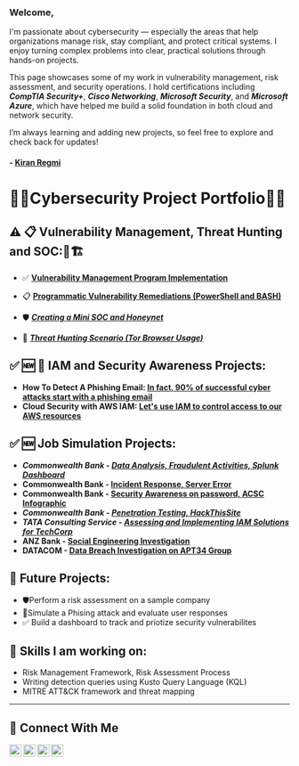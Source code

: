 
### Welcome,
I'm passionate about cybersecurity — especially the areas that help organizations manage risk, stay compliant, and protect critical systems. I enjoy turning complex problems into clear, practical solutions through hands-on projects.

This page showcases some of my work in vulnerability management, risk assessment, and security operations. I hold certifications including ***CompTIA Security+***, ***Cisco Networking***, ***Microsoft Security***, and ***Microsoft Azure***, which have helped me build a solid foundation in both cloud and network security.

I’m always learning and adding new projects, so feel free to explore and check back for updates!

#### - <a href="https://www.linkedin.com/in/kiran-regmi/"> Kiran Regmi </a>

# 👨‍💻Cybersecurity Project Portfolio👨‍💻



## ⚠️ 📋 Vulnerability Management, Threat Hunting and SOC:🚨🏗️

- ✅ **[Vulnerability Management Program Implementation](https://github.com/kiran-regmi/vulnerability-management-program)**
- 📋 **[Programmatic Vulnerability Remediations (PowerShell and BASH)](http://github.com/kiran-regmi/programmatic-vulnerability-remediations)**

- 🛡️ ***[Creating a Mini SOC and Honeynet](https://github.com/kiran-regmi/mini-soc-honeynet)***
- 🚨 ***[Threat Hunting Scenario (Tor Browser Usage)](https://github.com/kiran-regmi/threat-hunting-scenario-tor)***

## ✅ 🆕 🔐 IAM and Security Awareness Projects:
- **How To Detect A Phishing Email: [In fact, 90% of successful cyber attacks start with a phishing email](https://github.com/kiran-regmi/phishing-email-campaign)**
- **Cloud Security with AWS IAM: [Let's use IAM to control access to our AWS resources](https://github.com/kiran-regmi/cloud-security-aws-iam)**

## ✅ 🆕 Job Simulation Projects:
- ***Commonwealth Bank - [Data Analysis, Fraudulent Activities, Splunk Dashboard](https://github.com/kiran-regmi/data-analysis-fraudulent-activities)***
- **Commonwealth Bank - [Incident Response, Server Error](https://github.com/kiran-regmi/incident-response-server-error)**
- **Commonwealth Bank - [Security Awareness on password, ACSC Infographic](https://github.com/kiran-regmi/security-awareness-pwd-acsc-infographic)**
- ***Commonwealth Bank - [Penetration Testing, HackThisSite](://github.com/kiran-regmi/penetration-testing-hackthissite)***
- ***TATA Consulting Service - [Assessing and Implementing IAM Solutions for TechCorp](https://github.com/kiran-regmi/assessing-implementing-IAM-solution)***
- **ANZ Bank - [Social Engineering Investigation](https://github.com/kiran-regmi/social-engineering-investigation-anz)**
- **DATACOM - [Data Breach Investigation on APT34 Group](https://github.com/kiran-regmi/data-breach-investigation-apt34)**
    
## 👀 Future Projects:
- 🛡️Perform a risk assessment on a sample company
- 🚨Simulate a Phising attack and evaluate user responses
- ✅ Build a dashboard to track and priotize security vulnerabilites

## 👋 Skills I am working on:
- Risk Management Framework, Risk Assessment Process
- Writing detection queries using Kusto Query Language (KQL)
- MITRE ATT&CK framework and threat mapping


<hr/>

## 🤳 Connect With Me

[<img align="left" alt="___________ | YouTube" width="22px" src="https://cdn.jsdelivr.net/npm/simple-icons@v3/icons/youtube.svg" />][youtube]
[<img align="left" alt="___________ | Twitter" width="22px" src="https://cdn.jsdelivr.net/npm/simple-icons@v3/icons/twitter.svg" />][twitter]
[<img align="left" alt="___________ | LinkedIn" width="22px" src="https://cdn.jsdelivr.net/npm/simple-icons@v3/icons/linkedin.svg" />][linkedin]
[<img align="left" alt="___________ | Instagram" width="22px" src="https://cdn.jsdelivr.net/npm/simple-icons@v3/icons/instagram.svg" />][instagram]

[twitter]: https://twitter.com/___________
[youtube]: https://www.youtube.com/@kiran-regmi-cyber-defense/
[instagram]: https://www.instagram.com/___________
[linkedin]: https://linkedin.com/in/kiran-regmi/_


<!--
<img width="35" alt="image" src="https://github.com/user-attachments/assets/2f41c7cd-5ea8-4475-b451-a37161b6c3fb"> 
<img width="35" alt="image" src="https://github.com/user-attachments/assets/77649969-9910-4994-8b96-74a116cfb2a8">
-->
